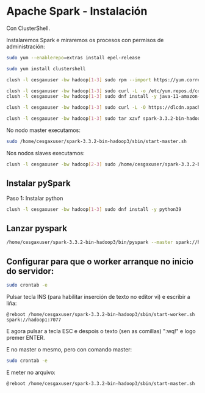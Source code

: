 # Apache Spark - Instalación

Con ClusterShell.

Instalaremos Spark e miraremos os procesos con permisos de administración:

``` bash
sudo yum --enablerepo=extras install epel-release
```

``` bash
sudo yum install clustershell
```

``` bash
clush -l cesgaxuser -bw hadoop[1-3] sudo rpm --import https://yum.corretto.aws/corretto.key
```

``` bash
clush -l cesgaxuser -bw hadoop[1-3] sudo curl -L -o /etc/yum.repos.d/corretto.repo https://yum.corretto.aws/corretto.repo
clush -l cesgaxuser -bw hadoop[1-3] sudo dnf install -y java-11-amazon-corretto-devel
```

``` bash
clush -l cesgaxuser -bw hadoop[1-3] sudo curl -L -O https://dlcdn.apache.org/spark/spark-3.3.2/spark-3.3.2-bin-hadoop3.tgz
```

``` bash
clush -l cesgaxuser -bw hadoop[1-3] sudo tar xzvf spark-3.3.2-bin-hadoop3.tgz
```

No nodo master executamos:
``` bash
sudo /home/cesgaxuser/spark-3.3.2-bin-hadoop3/sbin/start-master.sh
```

Nos nodos slaves executamos:

``` bash
clush -l cesgaxuser -bw hadoop[2-3] sudo /home/cesgaxuser/spark-3.3.2-bin-hadoop3/sbin/start-worker.sh spark://hadoop1:7077
```

## Instalar pySpark

Paso 1: Instalar python
``` bash
clush -l cesgaxuser -bw hadoop[1-3] sudo dnf install -y python39
```

## Lanzar pyspark

``` bash
/home/cesgaxuser/spark-3.3.2-bin-hadoop3/bin/pyspark --master spark://hadoop1:7077
```

## Configurar para que o worker arranque no inicio do servidor:

``` bash
sudo crontab -e
```

Pulsar tecla INS (para habilitar inserción de texto no editor vi) e escribir a liña:

```
@reboot /home/cesgaxuser/spark-3.3.2-bin-hadoop3/sbin/start-worker.sh spark://hadoop1:7077
```

E agora pulsar a tecla ESC e despois o texto (sen as comillas) ":wq!" e logo premer ENTER.

E no master o mesmo, pero con comando master:

``` bash
sudo crontab -e
```

E meter no arquivo:

```
@reboot /home/cesgaxuser/spark-3.3.2-bin-hadoop3/sbin/start-master.sh
```
